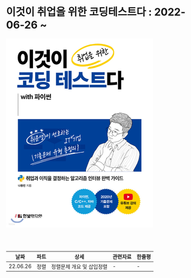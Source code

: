 # 이것이 취업을 위한 코딩테스트다 : 2022-06-26 ~
<img src='./XL.jpg' width="400"/>

<br><br>

|날짜|파트|상세|관련자료|한줄평|
|------|---|---|---|---|
|22.06.26|정렬|정렬문제 개요 및 삽입정렬|-|-|
